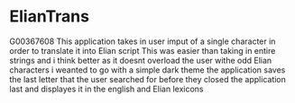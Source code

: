 # ElianTrans
G00367608
This application takes in user imput of a single character 
in order to translate it into Elian script
This was easier than taking in entire strings and i think better as 
it doesnt overload the user withe odd Elian characters
i weanted to go with a simple dark theme 
the application saves the last letter 
that the user searched for before they closed the application last
and displayes it in the english and Elian lexicons
